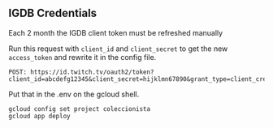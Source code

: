 ## IGDB Credentials

Each 2 month the IGDB client token must be refreshed manually

Run this request with `client_id` and `client_secret` to get the new `access_token` and rewrite it in the config file.

```
POST: https://id.twitch.tv/oauth2/token?client_id=abcdefg12345&client_secret=hijklmn67890&grant_type=client_credentials
```

Put that in the .env on the gcloud shell.

```
gcloud config set project coleccionista
gcloud app deploy
```